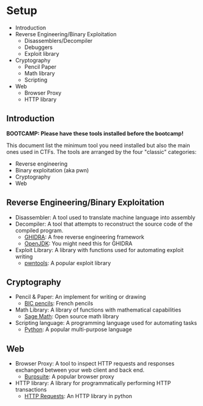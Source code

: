# Setup

* Introduction
* Reverse Engineering/Binary Exploitation
	* Disassemblers/Decompiler
	* Debuggers
	* Exploit library
* Cryptography
	* Pencil Paper
	* Math library
	* Scripting
* Web
	* Browser Proxy
	* HTTP library

<h2 id="intro">Introduction</h2>

<b>BOOTCAMP: Please have these tools installed before the bootcamp!</b>

This document list the minimum tool you need installed but also the main ones used in CTFs. The tools are arranged by the four "classic" categories:
* Reverse engineering
* Binary exploitation (aka pwn)
* Cryptography
* Web

<h2 id="rev">Reverse Engineering/Binary Exploitation</h2>

* Disassembler: A tool used to translate machine language into assembly
* Decompiler: A tool that attempts to reconstruct the source code of the compiled program. 
	* [GHIDRA](https://ghidra-sre.org/): A free reverse engineering framework
	* [OpenJDK](https://jdk.java.net/archive/): You might need this for GHIDRA
* Exploit Library: A library with functions used for automating exploit writing
	* [pwntools](http://docs.pwntools.com/): A popular exploit library

<h2 id="crypto">Cryptography</h2>

* Pencil & Paper: An implement for writing or drawing
	* [BIC pencils](https://www.shopbic.com/products/stationery/pencils/#1): French pencils
* Math Library: A library of functions with mathematical capabilities
	* [Sage Math](https://www.sagemath.org/): Open source math library
* Scripting language: A programming language used for automating tasks
	* [Python](https://www.python.org/): A popular multi-purpose language

<h2 id="web">Web</h2>

* Browser Proxy: A tool to inspect HTTP requests and responses exchanged between your web client and back end.
	* [Burpsuite](https://portswigger.net/burp): A popular browser proxy
* HTTP library: A library for programmatically performing HTTP transactions
	* [HTTP Requests](https://requests.readthedocs.io/): An HTTP library in python
